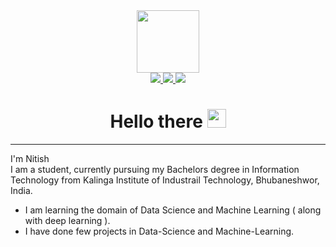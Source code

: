 

<div id="header" align="center">
  <img src="https://media.giphy.com/media/M9gbBd9nbDrOTu1Mqx/giphy.gif" width="100"/>
</div>

<div id="badges" align="center">
  <a href="https://www.linkedin.com/in/nitish-pandey-250b84224/">
    <img src="https://img.shields.io/badge/LinkedIn-blue?logo=linkedin&logoColor=white"/>
  </a>
  <a href="https://www.instagram.com/_nitish__pandey/">
    <img src="https://img.shields.io/badge/Instagram-orange"/>
  </a>
  <a href="https:nitishpandey.com.np/">
    <img src="https://img.shields.io/badge/Web-site-brightgreen"/>
  </a>
</div>

<h1 align="center">
  Hello there
  <img src="https://media.giphy.com/media/hvRJCLFzcasrR4ia7z/giphy.gif" width="30px"/>
</h1>

<hr>

<p>
     I'm Nitish <br>
     I am a student, currently pursuing my Bachelors degree in Information Technology from Kalinga Institute of Industrail Technology, Bhubaneshwor, India.
</p>


   * I am learning the domain of Data Science and Machine Learning ( along with deep learning ).
   * I have done few projects in Data-Science and Machine-Learning.
